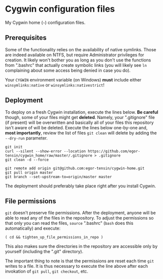 Cygwin configuration files
==========================

My Cygwin home (`~`) configuration files.

Prerequisites
-------------

Some of the functionality relies on the availability of native symlinks.
Those are indeed available on NTFS, but require Administrator privileges for
creation.
It likely won't bother you as long as you don't use the functions from
".bashrc" that actually create symbolic links (you will likely see `ln`
complaining about some access being denied in case you do).

Your `CYGWIN` environment variable (on Windows) **must** include either
`winsymlinks:native` or `winsymlinks:nativestrict`!

Deployment
----------

To deploy on a fresh Cygwin installation, execute the lines below.
**Be careful** though, some of your files might get **deleted**.
Namely, your ".gitignore" file (if present) will be overwritten and basically
all of your files this repository isn't aware of will be deleted.
Execute the lines below one-by-one and, **most importantly**, review the list
of files `git clean` will delete by adding the `--dry-run` parameter.

    git init
    curl --silent --show-error --location https://github.com/egor-tensin/cygwin_home/raw/master/.gitignore > .gitignore
    git clean -d --force

    git remote add origin git@github.com:egor-tensin/cygwin-home.git
    git pull origin master
    git branch --set-upstream-to=origin/master master

The deployment should preferably take place right after you install Cygwin.

File permissions
----------------

`git` doesn't preserve file permissions.
After the deployment, anyone will be able to read any of the files in the
repository.
To adjust the permissions so that only you can read the files, `source`
".bashrc" (`bash` does this automatically) and execute:

    ( cd && tighten_up_file_permissions_in_repo )

This also makes sure the directories in the repository are accessible only by
yourself (including the ".git" directory).

The important thing to note is that the permissions are reset each time `git`
writes to a file.
It is thus necessary to execute the line above after each invokation of `git
pull`, `git checkout`, etc.
